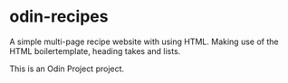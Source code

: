 # odin-recipes

A simple multi-page recipe website with using HTML. Making use of the HTML boilertemplate, heading takes and lists. 

This is an Odin Project project. 